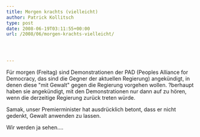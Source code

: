```yaml
---
title: Morgen krachts (vielleicht)
author: Patrick Kollitsch
type: post
date: 2008-06-19T03:11:55+00:00
url: /2008/06/morgen-krachts-vielleicht/




---
```

Für morgen (Freitag) sind Demonstrationen der <span class="caps">PAD</span> (Peoples Alliance for Democracy, das sind die Gegner der aktuellen Regierung) angekündigt, in denen diese "mit Gewalt" gegen die Regierung vorgehen wollen. ?berhaupt haben sie angekündigt, mit den Demonstrationen nur dann auf zu hören, wenn die derzeitige Regierung zurück treten würde. 

Samak, unser Premierminister hat ausdrücklich betont, dass er nicht gedenkt, Gewalt anwenden zu lassen. 

Wir werden ja sehen....